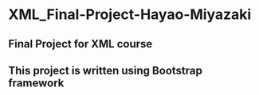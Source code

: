 # XML_Final-Project-Hayao-Miyazaki

## Final Project for XML course

## This project is written using Bootstrap framework